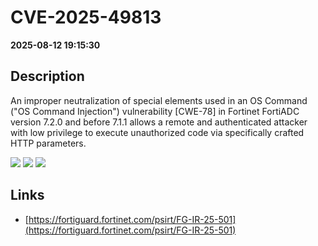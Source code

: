 # CVE-2025-49813

**2025-08-12 19:15:30**

## Description
An improper neutralization of special elements used in an OS Command ("OS Command Injection") vulnerability [CWE-78] in Fortinet FortiADC version 7.2.0 and before 7.1.1 allows a remote and authenticated attacker with low privilege to execute unauthorized code via specifically crafted HTTP parameters.

![](https://img.shields.io/static/v1?label=Score&message=7.2&color=red)
![](https://img.shields.io/static/v1?label=Severity&message=HIGH&color=red)
![](https://img.shields.io/static/v1?label=CWE&message=RCE&color=green)

## Links
- [https://fortiguard.fortinet.com/psirt/FG-IR-25-501](https://fortiguard.fortinet.com/psirt/FG-IR-25-501)
